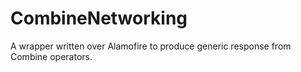 # CombineNetworking
A wrapper written over Alamofire to produce generic response from Combine operators. 
